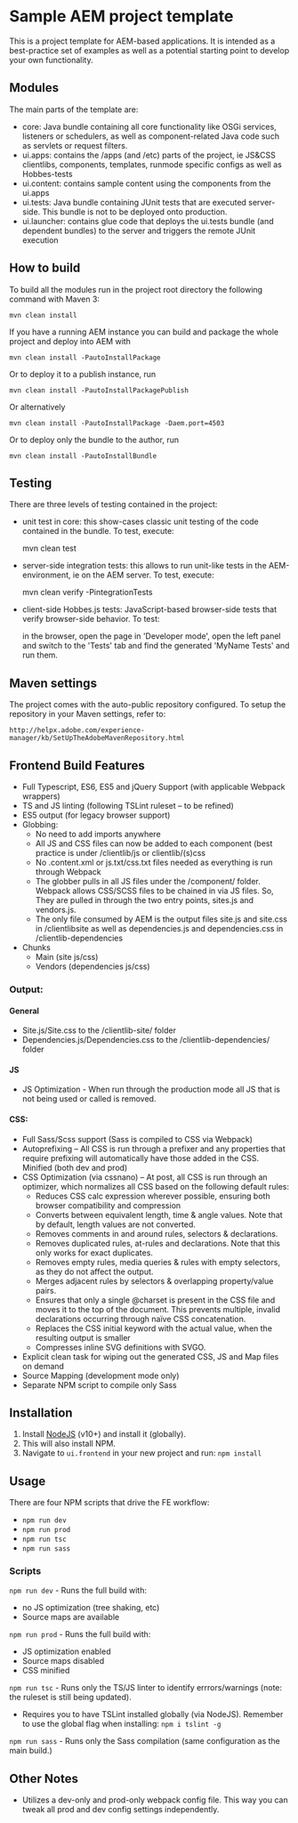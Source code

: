 # Sample AEM project template

This is a project template for AEM-based applications. It is intended as a best-practice set of examples as well as a potential starting point to develop your own functionality.

## Modules

The main parts of the template are:

* core: Java bundle containing all core functionality like OSGi services, listeners or schedulers, as well as component-related Java code such as servlets or request filters.
* ui.apps: contains the /apps (and /etc) parts of the project, ie JS&CSS clientlibs, components, templates, runmode specific configs as well as Hobbes-tests
* ui.content: contains sample content using the components from the ui.apps
* ui.tests: Java bundle containing JUnit tests that are executed server-side. This bundle is not to be deployed onto production.
* ui.launcher: contains glue code that deploys the ui.tests bundle (and dependent bundles) to the server and triggers the remote JUnit execution

## How to build

To build all the modules run in the project root directory the following command with Maven 3:

    mvn clean install

If you have a running AEM instance you can build and package the whole project and deploy into AEM with

    mvn clean install -PautoInstallPackage

Or to deploy it to a publish instance, run

    mvn clean install -PautoInstallPackagePublish

Or alternatively

    mvn clean install -PautoInstallPackage -Daem.port=4503

Or to deploy only the bundle to the author, run

    mvn clean install -PautoInstallBundle

## Testing

There are three levels of testing contained in the project:

* unit test in core: this show-cases classic unit testing of the code contained in the bundle. To test, execute:

    mvn clean test

* server-side integration tests: this allows to run unit-like tests in the AEM-environment, ie on the AEM server. To test, execute:

    mvn clean verify -PintegrationTests

* client-side Hobbes.js tests: JavaScript-based browser-side tests that verify browser-side behavior. To test:

    in the browser, open the page in 'Developer mode', open the left panel and switch to the 'Tests' tab and find the generated 'MyName Tests' and run them.

## Maven settings

The project comes with the auto-public repository configured. To setup the repository in your Maven settings, refer to:

    http://helpx.adobe.com/experience-manager/kb/SetUpTheAdobeMavenRepository.html

## Frontend Build Features

* Full Typescript, ES6, ES5 and jQuery Support (with applicable Webpack wrappers)
* TS and JS linting (following TSLint ruleset – to be refined)
* ES5 output (for legacy browser support)
* Globbing:
    * No need to add imports anywhere
    * All JS and CSS files can now be added to each component (best practice is under /clientlib/js or clientlib/(s)css
    * No .content.xml or js.txt/css.txt files needed as everything is run through Webpack
    * The globber pulls in all JS files under the /component/ folder. Webpack allows CSS/SCSS files to be chained in via JS files. So, They are pulled in through the two entry points, sites.js and vendors.js.
    * The only file consumed by AEM is the output files site.js and site.css in /clientlibsite as well as dependencies.js and dependencies.css in /clientlib-dependencies
* Chunks
    * Main (site js/css)
    * Vendors (dependencies js/css)

### Output:

#### General

* Site.js/Site.css to the /clientlib-site/ folder
* Dependencies.js/Dependencies.css to the /clientlib-dependencies/ folder

#### JS

* JS Optimization - When run through the production mode all JS that is not being used or
called is removed.

#### CSS:

* Full Sass/Scss support (Sass is compiled to CSS via Webpack)
* Autoprefixing – All CSS is run through a prefixer and any properties that require prefixing will automatically have those added in the CSS.
Minified (both dev and prod)
* CSS Optimization (via cssnano) – At post, all CSS is run through an optimizer, which normalizes all CSS based on the following default rules:
    * Reduces CSS calc expression wherever possible, ensuring both browser compatibility and compression
    * Converts between equivalent length, time & angle values. Note that by default, length values are not converted.
    * Removes comments in and around rules, selectors & declarations.
    * Removes duplicated rules, at-rules and declarations. Note that this only works for exact duplicates.
    * Removes empty rules, media queries & rules with empty selectors, as they do not affect the output.
    * Merges adjacent rules by selectors & overlapping property/value pairs.
    * Ensures that only a single @charset is present in the CSS file and moves it to the top of the document. This prevents multiple, invalid declarations occurring through naïve CSS concatenation.
    * Replaces the CSS initial keyword with the actual value, when the resulting output is smaller
    * Compresses inline SVG definitions with SVGO.
* Explicit clean task for wiping out the generated CSS, JS and Map files on demand
* Source Mapping (development mode only)
* Separate NPM script to compile only Sass

## Installation

1. Install [NodeJS](https://nodejs.org/en/download/) (v10+) and install it (globally).
2. This will also install NPM.
3. Navigate to `ui.frontend` in your new project and run: `npm install`

## Usage

There are four NPM scripts that drive the FE workflow:

* `npm run dev`
* `npm run prod`
* `npm run tsc`
* `npm run sass`

### Scripts

`npm run dev` - Runs the full build with:

* no JS optimization (tree shaking, etc)
* Source maps are available

`npm run prod` - Runs the full build with:

* JS optimization enabled
* Source maps disabled
* CSS minified

`npm run tsc` - Runs only the TS/JS linter to identify errrors/warnings (note: the ruleset is still being
updated).

* Requires you to have TSLint installed globally (via NodeJS). Remember to use the global flag when
installing: `npm i tslint -g`

`npm run sass` - Runs only the Sass compilation (same configuration as the main build.)

## Other Notes

* Utilizes a dev-only and prod-only webpack config file. This way you can tweak all prod and dev config settings independently.
